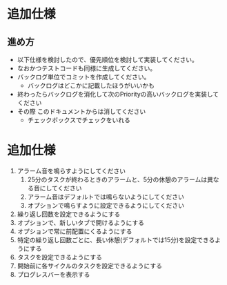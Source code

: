 # 追加仕様

## 進め方
- 以下仕様を検討したので、優先順位を検討して実装してください。
- なおかつテストコードも同様に生成してください。
- バックログ単位でコミットを作成してください。
  - バックログはどこかに記載したほうがいいかも
- 終わったらバックログを消化して次のPriorityの高いバックログを実装してください
- その際 このドキュメントからは消してください
  - チェックボックスでチェックをいれる
  
# 追加仕様
1. アラーム音を鳴らすようにしてください
   1. 25分のタスクが終わるときのアラームと、5分の休憩のアラームは異なる音にしてください
   2. アラーム音はデフォルトでは鳴らないようにしてください
   3. オプションで鳴らすように設定できるようにしてください
2. 繰り返し回数を設定できるようにする
3. オプションで、新しいタブで開けるようにする
4. オプションで常に前配置にくるようにする
5. 特定の繰り返し回数ごとに、長い休憩(デフォルトでは15分)を設定できるようにする
6. タスクを設定できるようにする
7. 開始前に各サイクルのタスクを設定できるようにする
8. プログレスバーを表示する

